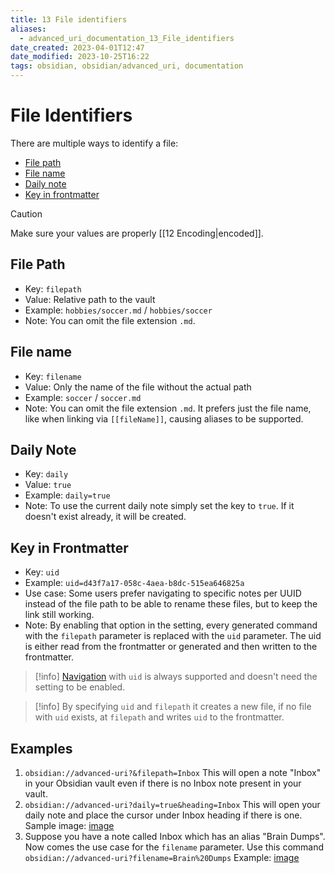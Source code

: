 ```yaml
---
title: 13 File identifiers
aliases:
  - advanced_uri_documentation_13_File_identifiers
date_created: 2023-04-01T12:47
date_modified: 2023-10-25T16:22
tags: obsidian, obsidian/advanced_uri, documentation
---
```

# File Identifiers

There are multiple ways to identify a file:

- [File path](#file-path)
- [File name](#file-name)
- [Daily note](#daily-note)
- [Key in frontmatter](#key-in-frontmatter)

> [!caution]
> Make sure your values are properly [[12 Encoding|encoded]].

## File Path

- Key: `filepath`
- Value: Relative path to the vault
- Example: `hobbies/soccer.md` / `hobbies/soccer`
- Note: You can omit the file extension `.md`.

## File name

- Key: `filename`
- Value: Only the name of the file without the actual path
- Example: `soccer` / `soccer.md`
- Note: You can omit the file extension `.md`. It prefers just the file name, like when linking via `[[fileName]]`, causing aliases to be supported.

## Daily Note

- Key: `daily`
- Value: `true`
- Example: `daily=true`
- Note: To use the current daily note simply set the key to `true`. If it doesn't exist already, it will be created.

## Key in Frontmatter

- Key: `uid`
- Example: `uid=d43f7a17-058c-4aea-b8dc-515ea646825a`
- Use case: Some users prefer navigating to specific notes per UUID instead of the file path to be able to rename these files, but to keep the link still working.
- Note: By enabling that option in the setting, every generated command with the `filepath` parameter is replaced with the `uid` parameter. The uid is either read from the frontmatter or generated and then written to the frontmatter.

> [!info]
> [Navigation](../actions/navigation.md) with `uid` is always supported and doesn't need the setting to be enabled.

> [!info]
> By specifying `uid` and `filepath` it creates a new file, if no file with `uid` exists, at `filepath` and writes `uid` to the frontmatter.

## Examples

1. `obsidian://advanced-uri?&filepath=Inbox` This will open a note "Inbox" in your Obsidian vault even if there is no Inbox note present in your vault.
2. `obsidian://advanced-uri?daily=true&heading=Inbox` This will open your daily note and place the cursor under Inbox heading if there is one. Sample image: [image](https://user-images.githubusercontent.com/95166364/205477904-dc974487-65e7-4480-a99b-d9ab0b1a2536.png)
3. Suppose you have a note called Inbox which has an alias "Brain Dumps". Now comes the use case for the `filename` parameter. Use this command `obsidian://advanced-uri?filename=Brain%20Dumps` Example: [image](https://user-images.githubusercontent.com/95166364/205478454-b6949bf6-cf8c-4218-abaa-3d1bf22bfc1e.png)
